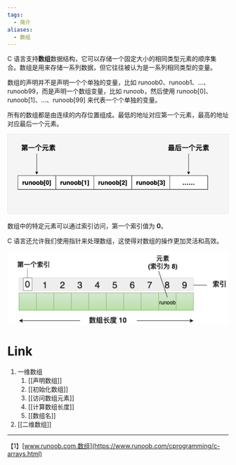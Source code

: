 ```yaml
---
tags:
  - 简介
aliases:
  - 数组
---
```

C 语言支持**数组**数据结构，它可以存储一个固定大小的相同类型元素的顺序集合。数组是用来存储一系列数据，但它往往被认为是一系列相同类型的变量。

 数组的声明并不是声明一个个单独的变量，比如 runoob0、runoob1、...、runoob99，而是声明一个数组变量，比如 runoob，然后使用 runoob[0]、runoob[1]、...、runoob[99] 来代表一个个单独的变量。

 所有的数组都是由连续的内存位置组成。最低的地址对应第一个元素，最高的地址对应最后一个元素。

 ![C 中的数组](C语言笔记/C-files/c-arrays-2021-1-18-3.png)

 数组中的特定元素可以通过索引访问，第一个索引值为 **0**。

 C 语言还允许我们使用指针来处理数组，这使得对数组的操作更加灵活和高效。

 ![img](C语言笔记/C-files/c-array-2021-01-18-2.png)
# Link
1. 一维数组
	1. [[声明数组]]
	2. [[初始化数组]]
	3. [[访问数组元素]]
	4. [[计算数组长度]]
	5. [[数组名]]
2. [[二维数组]]





---
【1】[www.runoob.com.数组](https://www.runoob.com/cprogramming/c-arrays.html)